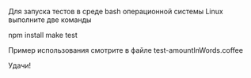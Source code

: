 Для запуска тестов в среде bash операционной системы Linux выполните две команды

npm install
make test


Пример использования смотрите в файле test-amountInWords.coffee

Удачи!